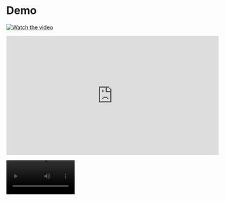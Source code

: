 # Demo 
[![Watch the video](https://img.youtube.com/vi/K1PvsZXECzM/0.jpg)](https://www.youtube.com/watch?v=K1PvsZXECzM)


<iframe width="560" height="315" src="https://www.youtube.com/embed/K1PvsZXECzM" frameborder="0" allowfullscreen></iframe>

<video src='https://www.youtube.com/embed/K1PvsZXECzM' width=180/></video>
